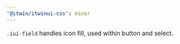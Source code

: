 ```yaml
---
'@itwin/itwinui-css': minor
---
```


`.iui-field` handles icon fill, used within button and select.
